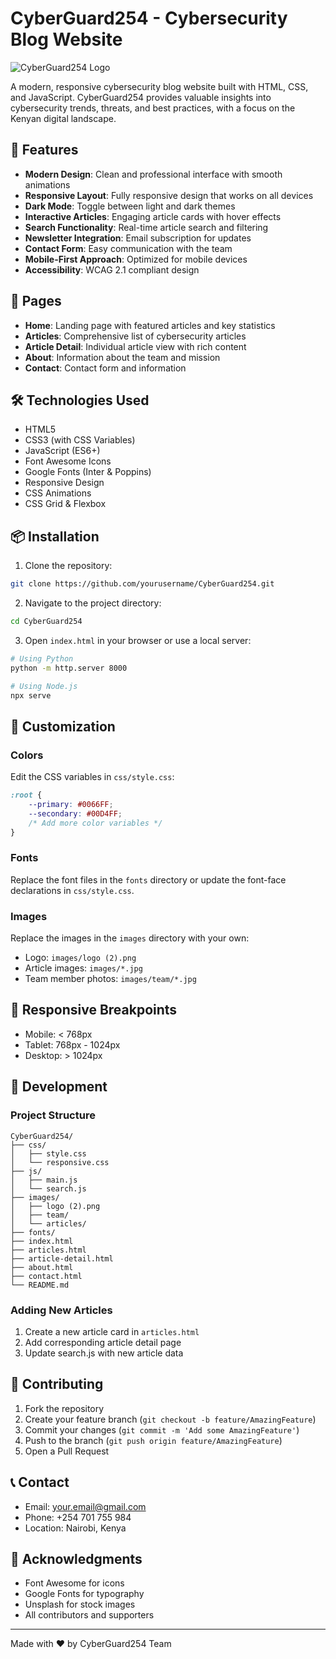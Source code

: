 # CyberGuard254 - Cybersecurity Blog Website

![CyberGuard254 Logo](images/logo(2).png)

A modern, responsive cybersecurity blog website built with HTML, CSS, and JavaScript. CyberGuard254 provides valuable insights into cybersecurity trends, threats, and best practices, with a focus on the Kenyan digital landscape.

## 🌟 Features

- **Modern Design**: Clean and professional interface with smooth animations
- **Responsive Layout**: Fully responsive design that works on all devices
- **Dark Mode**: Toggle between light and dark themes
- **Interactive Articles**: Engaging article cards with hover effects
- **Search Functionality**: Real-time article search and filtering
- **Newsletter Integration**: Email subscription for updates
- **Contact Form**: Easy communication with the team
- **Mobile-First Approach**: Optimized for mobile devices
- **Accessibility**: WCAG 2.1 compliant design

## 🚀 Pages

- **Home**: Landing page with featured articles and key statistics
- **Articles**: Comprehensive list of cybersecurity articles
- **Article Detail**: Individual article view with rich content
- **About**: Information about the team and mission
- **Contact**: Contact form and information

## 🛠️ Technologies Used

- HTML5
- CSS3 (with CSS Variables)
- JavaScript (ES6+)
- Font Awesome Icons
- Google Fonts (Inter & Poppins)
- Responsive Design
- CSS Animations
- CSS Grid & Flexbox

## 📦 Installation

1. Clone the repository:
```bash
git clone https://github.com/yourusername/CyberGuard254.git
```

2. Navigate to the project directory:
```bash
cd CyberGuard254
```

3. Open `index.html` in your browser or use a local server:
```bash
# Using Python
python -m http.server 8000

# Using Node.js
npx serve
```

## 🎨 Customization

### Colors
Edit the CSS variables in `css/style.css`:
```css
:root {
    --primary: #0066FF;
    --secondary: #00D4FF;
    /* Add more color variables */
}
```

### Fonts
Replace the font files in the `fonts` directory or update the font-face declarations in `css/style.css`.

### Images
Replace the images in the `images` directory with your own:
- Logo: `images/logo (2).png`
- Article images: `images/*.jpg`
- Team member photos: `images/team/*.jpg`

## 📱 Responsive Breakpoints

- Mobile: < 768px
- Tablet: 768px - 1024px
- Desktop: > 1024px

## 🔧 Development

### Project Structure
```
CyberGuard254/
├── css/
│   ├── style.css
│   └── responsive.css
├── js/
│   ├── main.js
│   └── search.js
├── images/
│   ├── logo (2).png
│   ├── team/
│   └── articles/
├── fonts/
├── index.html
├── articles.html
├── article-detail.html
├── about.html
├── contact.html
└── README.md
```

### Adding New Articles
1. Create a new article card in `articles.html`
2. Add corresponding article detail page
3. Update search.js with new article data

## 🤝 Contributing

1. Fork the repository
2. Create your feature branch (`git checkout -b feature/AmazingFeature`)
3. Commit your changes (`git commit -m 'Add some AmazingFeature'`)
4. Push to the branch (`git push origin feature/AmazingFeature`)
5. Open a Pull Request

## 📞 Contact

- Email: your.email@gmail.com
- Phone: +254 701 755 984
- Location: Nairobi, Kenya

## 🙏 Acknowledgments

- Font Awesome for icons
- Google Fonts for typography
- Unsplash for stock images
- All contributors and supporters

---

Made with ❤️ by CyberGuard254 Team
